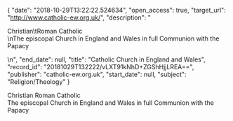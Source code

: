 {
  "date": "2018-10-29T13:22:22.524634", 
  "open_access": true, 
  "target_url": "http://www.catholic-ew.org.uk/", 
  "description": "<p>Christian\tRoman Catholic<br />\nThe episcopal Church in England and Wales in full Communion with the Papacy</p>\n", 
  "end_date": null, 
  "title": "Catholic Church in England and Wales", 
  "record_id": "20181029T132222/vLXT91kNhD+ZGShHjjLREA==", 
  "publisher": "catholic-ew.org.uk", 
  "start_date": null, 
  "subject": "Religion/Theology"
}

<p>Christian	Roman Catholic<br />
The episcopal Church in England and Wales in full Communion with the Papacy</p>
